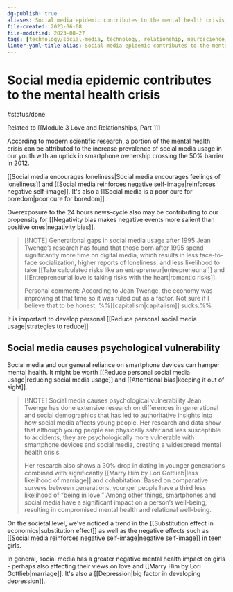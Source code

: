 ```yaml
---
dg-publish: true
aliases: Social media epidemic contributes to the mental health crisis, social media addiction, social media dependency, uptick in social media usage, Social media creates a mental health crisis like a widespread epidemic., Social media is designed to create mental health addiction., A factor in the mental health crisis can be attributed to the increase prevalence of social media usage.
file-created: 2023-06-08
file-modified: 2023-08-27
tags: [technology/social-media, technology, relationship, neuroscience, neuroscience/dopamine, health]
linter-yaml-title-alias: Social media epidemic contributes to the mental health crisis
---
```


# Social media epidemic contributes to the mental health crisis

#status/done

Related to [[Module 3 Love and Relationships, Part 1]]

According to modern scientific research, a portion of the mental health crisis can be attributed to the increase prevalence of social media usage in our youth with an uptick in smartphone ownership crossing the 50% barrier in 2012.

[[Social media encourages loneliness|Social media encourages feelings of loneliness]] and [[Social media reinforces negative self-image|reinforces negative self-image]]. It's also a [[Social media is a poor cure for boredom|poor cure for boredom]].

Overexposure to the 24 hours news-cycle also may be contributing to our propensity for [[Negativity bias makes negative events more salient than positive ones|negativity bias]].

> [!NOTE] Generational gaps in social media usage after 1995
> Jean Twenge’s research has found that those born after 1995 spend significantly more time on digital media, which results in less face-to-face socialization, higher reports of loneliness, and less likelihood to take [[Take calculated risks like an entrepreneur|entrepreneurial]] and [[Entrepreneurial love is taking risks with the heart|romantic risks]].
>
> Personal comment: According to Jean Twenge, the economy was improving at that time so it was ruled out as a factor. Not sure if I believe that to be honest. %%[[capitalism|capitalism]] sucks.%%

It is important to develop personal [[Reduce personal social media usage|strategies to reduce]]

## Social media causes psychological vulnerability

Social media and our general reliance on smartphone devices can hamper mental health. It might be worth [[Reduce personal social media usage|reducing social media usage]] and [[Attentional bias|keeping it out of sight]].

> [!NOTE] Social media causes psychological vulnerability
> Jean Twenge has done extensive research on differences in generational and social demographics that has led to authoritative insights into how social media affects young people. Her research and data show that although young people are physically safer and less susceptible to accidents, they are psychologically more vulnerable with smartphone devices and social media, creating a widespread mental health crisis.
>
> Her research also shows a 30% drop in dating in younger generations combined with significantly [[Marry Him by Lori Gottlieb|less likelihood of marriage]] and cohabitation. Based on comparative surveys between generations, younger people have a third less likelihood of “being in love.” Among other things, smartphones and social media have a significant impact on a person’s well-being, resulting in compromised mental health and relational well-being.

On the societal level, we've noticed a trend in the [[Substitution effect in economics|substitution effect]] as well as the negative effects such as [[Social media reinforces negative self-image|negative self-image]] in teen girls.

In general, social media has a greater negative mental health impact on girls - perhaps also affecting their views on love and [[Marry Him by Lori Gottlieb|marriage]]. It's also a [[Depression|big factor in developing depression]].
